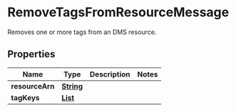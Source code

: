 

# RemoveTagsFromResourceMessage

Removes one or more tags from an DMS resource.

## Properties

| Name | Type | Description | Notes |
|------------ | ------------- | ------------- | -------------|
|**resourceArn** | [**String**](String.md) |  |  |
|**tagKeys** | [**List**](List.md) |  |  |



